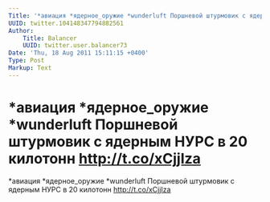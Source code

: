 ```yaml
---
Title: '*авиация *ядерное_оружие *wunderluft Поршневой штурмовик с ядерным НУРС в 20 килотонн http://t.co/xCjjIza'
UUID: twitter.104148347794882561
Author:
    Title: Balancer
    UUID: twitter.user.balancer73
Date: 'Thu, 18 Aug 2011 15:11:15 +0400'
Type: Post
Markup: Text
---
```


# *авиация *ядерное_оружие *wunderluft Поршневой штурмовик с ядерным НУРС в 20 килотонн http://t.co/xCjjIza

*авиация *ядерное_оружие *wunderluft Поршневой штурмовик с
ядерным НУРС в 20 килотонн http://t.co/xCjjIza